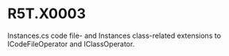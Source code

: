 # R5T.X0003
Instances.cs code file- and Instances class-related extensions to ICodeFileOperator and IClassOperator.
